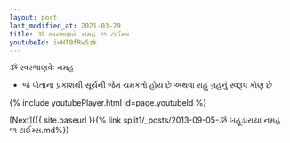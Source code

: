 ```yaml
---
layout: post
last_modified_at: 2021-03-29
title: ૐ સ્વરભાણવેઃ નમહ ૧૧ ટાઈમ્સ
youtubeId: iwHT9fRw5zk
---
```

 
 
 ૐ સ્વરભાણવેઃ નમહ  
 
 -  જે પોતાના પ્રકાશથી સૂર્યની જેમ ચમકતો હોય છે અથવા રાહુ ગ્રહનું સ્વરૂપ કોણ છે 
 
  
 
  
 
 
 
 
 
 


{% include youtubePlayer.html id=page.youtubeId %}
 
[Next]({{ site.baseurl }}{% link  split1/_posts/2013-09-05-ૐ બહૂડારાયા નમહ ૧૧ ટાઈમ્સ.md%})
 
